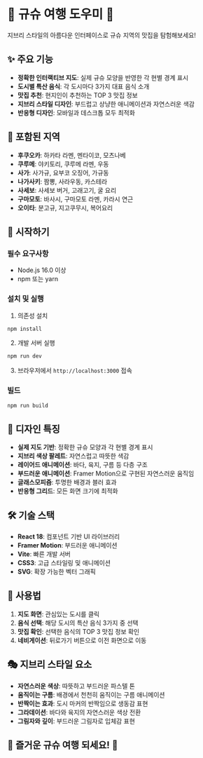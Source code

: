 # 🌸 규슈 여행 도우미 🌸

지브리 스타일의 아름다운 인터페이스로 규슈 지역의 맛집을 탐험해보세요!

## ✨ 주요 기능

- **정확한 인터랙티브 지도**: 실제 규슈 모양을 반영한 각 현별 경계 표시
- **도시별 특산 음식**: 각 도시마다 3가지 대표 음식 소개
- **맛집 추천**: 현지인이 추천하는 TOP 3 맛집 정보
- **지브리 스타일 디자인**: 부드럽고 상냥한 애니메이션과 자연스러운 색감
- **반응형 디자인**: 모바일과 데스크톱 모두 최적화

## 🗾 포함된 지역

- **후쿠오카**: 하카타 라멘, 멘타이코, 모츠나베
- **쿠루메**: 야키토리, 쿠루메 라멘, 우동
- **사가**: 사가규, 요부코 오징어, 가규동
- **나가사키**: 짬뽕, 사라우동, 카스테라
- **사세보**: 사세보 버거, 고래고기, 굴 요리
- **구마모토**: 바사시, 구마모토 라멘, 카라시 연근
- **오이타**: 분고규, 지고쿠무시, 복어요리

## 🚀 시작하기

### 필수 요구사항

- Node.js 16.0 이상
- npm 또는 yarn

### 설치 및 실행

1. 의존성 설치
```bash
npm install
```

2. 개발 서버 실행
```bash
npm run dev
```

3. 브라우저에서 `http://localhost:3000` 접속

### 빌드

```bash
npm run build
```

## 🎨 디자인 특징

- **실제 지도 기반**: 정확한 규슈 모양과 각 현별 경계 표시
- **지브리 색상 팔레트**: 자연스럽고 따뜻한 색감
- **레이어드 애니메이션**: 바다, 육지, 구름 등 다층 구조
- **부드러운 애니메이션**: Framer Motion으로 구현된 자연스러운 움직임
- **글래스모피즘**: 투명한 배경과 블러 효과
- **반응형 그리드**: 모든 화면 크기에 최적화

## 🛠️ 기술 스택

- **React 18**: 컴포넌트 기반 UI 라이브러리
- **Framer Motion**: 부드러운 애니메이션
- **Vite**: 빠른 개발 서버
- **CSS3**: 고급 스타일링 및 애니메이션
- **SVG**: 확장 가능한 벡터 그래픽

## 📱 사용법

1. **지도 화면**: 관심있는 도시를 클릭
2. **음식 선택**: 해당 도시의 특산 음식 3가지 중 선택
3. **맛집 확인**: 선택한 음식의 TOP 3 맛집 정보 확인
4. **네비게이션**: 뒤로가기 버튼으로 이전 화면으로 이동

## 🎭 지브리 스타일 요소

- **자연스러운 색상**: 따뜻하고 부드러운 파스텔 톤
- **움직이는 구름**: 배경에서 천천히 움직이는 구름 애니메이션
- **반짝이는 효과**: 도시 마커의 반짝임으로 생동감 표현
- **그라데이션**: 바다와 육지의 자연스러운 색상 전환
- **그림자와 깊이**: 부드러운 그림자로 입체감 표현

## 🌟 즐거운 규슈 여행 되세요! 🌟 